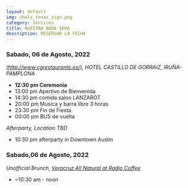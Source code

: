 ```yaml
---
layout: default
img: chels_texas_sign.png
category: Services
title: NUESTRA BODA SERÁ
description: RESERVAR LA FECHA
---
```



### Sabado, 06 de Agosto, 2022


*(http://www.cgrestaurante.es/), HOTEL CASTILLO DE GORRAIZ, IRUÑA-PAMPLONA*

- **12:30 pm Ceremonia**
- 13:00 pm Apertivo de Bienvenida
- 14:30 pm comida salon LANZAROT
- 20:00 pm Musica y barra libre 3 horas
- 23:30 pm Fin de Fiesta.
- 00:00 pm BUS de vuelta 

*Afterparty, Location TBD*

- 10:30 pm afterparty in Downtown Austin

### Sabado,06 de Agosto, 2022

*Unofficial Brunch, [Veracruz All Natural at Radio Coffee](http://www.cgrestaurante.es/)*

- ~10:30 am - noon
